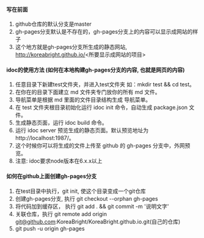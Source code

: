 #### 写在前面
1. github仓库的默认分支是master
2. gh-pages分支默认是不存在的，gh-pages分支上的内容可以显示成网站的样子
3. 这个地方就是gh-pages分支所生成的静态网站,  http://koreabright.github.io/<所要显示成网站的项目> 

#### idoc的使用方法 (如何在本地构建gh-pages分支的内容, 也就是网页的内容)
1. 任意目录下新建test文件夹，并进入test文件夹 如：mkdir test && cd test。
2. 在你在的目录下面建立 md 文件夹专门放你的所有 md 文件。
3. 导航菜单是根据 md 里面的文件目录结构生成 导航菜单。
4. 在 test 文件夹根目录初始化运行 idoc init 命令，自动生成 package.json 文件。
5. 生成静态页面，运行 idoc build 命令。
6. 运行 idoc server 预览生成的静态页面。默认预览地址为 http://localhost:1987/。
7. 这个时候你可以将生成的文件上传至 github 的 gh-pages 分支中，外网预览。
8. 注意: idoc要求node版本在6.x.x以上     

#### 如何在github上面创建gh-pages分支
1. 在test目录中执行，git init, 使这个目录变成一个git仓库
2. 创建gh-pages分支, 执行 git checkout --orphan gh-pages
3. 将代码加到缓存区， 执行 git add . && git commit -m '说明文字'
4. 关联仓库，执行 git remote add origin git@github.com:KoreaBright/KoreaBright.github.io.git(自己的仓库)
5. git push -u origin gh-pages
